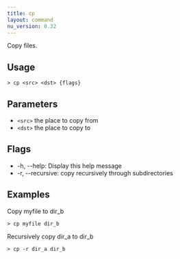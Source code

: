 ```yaml
---
title: cp
layout: command
nu_version: 0.32
---
```

Copy files.

## Usage
```shell
> cp <src> <dst> {flags} 
 ```

## Parameters
* `<src>` the place to copy from
* `<dst>` the place to copy to

## Flags
* -h, --help: Display this help message
* -r, --recursive: copy recursively through subdirectories

## Examples
  Copy myfile to dir_b
```shell
> cp myfile dir_b
 ```

  Recursively copy dir_a to dir_b
```shell
> cp -r dir_a dir_b
 ```

